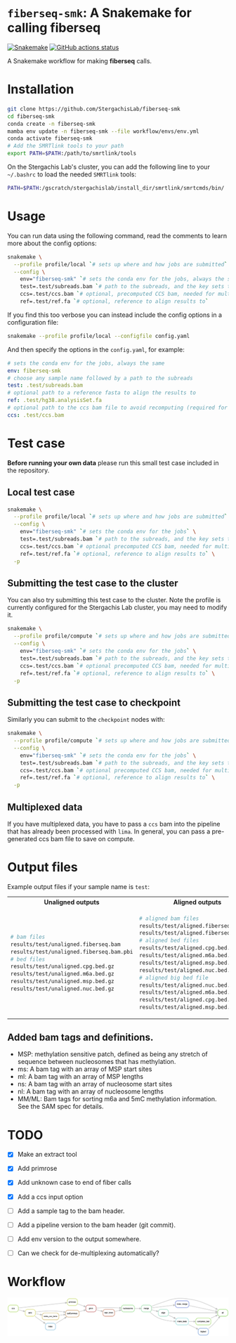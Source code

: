 # `fiberseq-smk`: A Snakemake for calling **fiberseq**

[![Snakemake](https://img.shields.io/badge/snakemake-≥7.8.0-brightgreen.svg)](https://snakemake.github.io)
[![GitHub actions status](https://github.com/StergachisLab/fiberseq-smk/workflows/Tests/badge.svg?branch=main)](https://github.com/StergachisLab/fiberseq-smk/actions?query=branch%3Amain+workflow%3ATests)

A Snakemake workflow for making **fiberseq** calls.



# Installation

```bash
git clone https://github.com/StergachisLab/fiberseq-smk
cd fiberseq-smk
conda create -n fiberseq-smk
mamba env update -n fiberseq-smk --file workflow/envs/env.yml 
conda activate fiberseq-smk
# Add the SMRTlink tools to your path
export PATH=$PATH:/path/to/smrtlink/tools
```

On the Stergachis Lab's cluster, you can add the following line to your `~/.bashrc` to load the needed `SMRTlink` tools:
```bash
PATH=$PATH:/gscratch/stergachislab/install_dir/smrtlink/smrtcmds/bin/
```

# Usage

You can run data using the following command, read the comments to learn more about the config options:
```bash
snakemake \
  --profile profile/local `# sets up where and how jobs are submitted` \
  --config \
    env="fiberseq-smk" `# sets the conda env for the jobs, always the same` \
    test=.test/subreads.bam `# path to the subreads, and the key sets the sample name` \
    ccs=.test/ccs.bam `# optional, precomputed CCS bam, needed for multiplexed data` \
    ref=.test/ref.fa `# optional, reference to align results to`  
```
If you find this too verbose you can instead include the config options in a configuration file:
```bash
snakemake --profile profile/local --configfile config.yaml 
```
And then specify the options in the `config.yaml`, for example:
```yaml
# sets the conda env for the jobs, always the same
env: fiberseq-smk
# choose any sample name followed by a path to the subreads
test: .test/subreads.bam
# optional path to a reference fasta to align the results to
ref: .test/hg38.analysisSet.fa
# optional path to the ccs bam file to avoid recomputing (required for multiplexed data)
ccs: .test/ccs.bam
```


# Test case
**Before running your own data** please run this small test case included in the repository.

## Local test case
```bash
snakemake \
  --profile profile/local `# sets up where and how jobs are submitted` \
  --config \
    env="fiberseq-smk" `# sets the conda env for the jobs` \
    test=.test/subreads.bam `# path to the subreads, and the key sets the sample name` \
    ccs=.test/ccs.bam `# optional precomputed CCS bam, needed for multiplexed data` \
    ref=.test/ref.fa `# optional, reference to align results to` \
  -p 
```

## Submitting the test case to the cluster 
You can also try submitting this test case to the cluster. Note the profile is currently configured for the Stergachis Lab cluster, you may need to modify it.
```bash
snakemake \
  --profile profile/compute `# sets up where and how jobs are submitted` \
  --config \
    env="fiberseq-smk" `# sets the conda env for the jobs` \
    test=.test/subreads.bam `# path to the subreads, and the key sets the sample name` \
    ccs=.test/ccs.bam `# optional precomputed CCS bam, needed for multiplexed data` \
    ref=.test/ref.fa `# optional, reference to align results to` \
  -p 
```

## Submitting the test case to checkpoint 
Similarly you can submit to the `checkpoint` nodes with: 
```bash
snakemake \
  --profile profile/compute `# sets up where and how jobs are submitted` \
  --config \
    env="fiberseq-smk" `# sets the conda env for the jobs` \
    test=.test/subreads.bam `# path to the subreads, and the key sets the sample name` \
    ccs=.test/ccs.bam `# optional precomputed CCS bam, needed for multiplexed data` \
    ref=.test/ref.fa `# optional, reference to align results to` \
  -p 
```

## Multiplexed data
If you have multiplexed data, you have to pass a `ccs` bam into the pipeline that has already been processed with `lima`. In general, you can pass a pre-generated ccs bam file to save on compute.
# Output files
Example output files if your sample name is `test`:
<table>
<tr>
<th> Unaligned outputs </th>
<th> Aligned outputs </th>
</tr>
<tr>
<td>

```bash 
# bam files 
results/test/unaligned.fiberseq.bam
results/test/unaligned.fiberseq.bam.pbi
# bed files
results/test/unaligned.cpg.bed.gz
results/test/unaligned.m6a.bed.gz
results/test/unaligned.msp.bed.gz
results/test/unaligned.nuc.bed.gz
```
</td>
<td>

```bash
# aligned bam files 
results/test/aligned.fiberseq.bam
results/test/aligned.fiberseq.bam.bai
# aligned bed files
results/test/aligned.cpg.bed.gz
results/test/aligned.m6a.bed.gz
results/test/aligned.msp.bed.gz
results/test/aligned.nuc.bed.gz
# aligned big bed file
results/test/aligned.nuc.bed.bb
results/test/aligned.m6a.bed.bb
results/test/aligned.cpg.bed.bb
results/test/aligned.msp.bed.bb
```
</td>
</tr>
</table>

## Added bam tags and definitions.
- MSP: methylation sensitive patch, defined as being any stretch of sequence between nucleosomes that has methylation.
- ms: A bam tag with an array of MSP start sites
- ml: A bam tag with an array of MSP lengths
- ns: A bam tag with an array of nucleosome start sites
- nl: A bam tag with an array of nucleosome lengths
- MM/ML: Bam tags for sorting m6a and 5mC methylation information. See the SAM spec for details.

# TODO
- [x] Make an extract tool
- [x] Add primrose
- [x] Add unknown case to end of fiber calls
- [x] Add a ccs input option
- [ ] Add a sample tag to the bam header.
- [ ] Add a pipeline version to the bam header (git commit).
- [ ] Add env version to the output somewhere. 
- [ ] Can we check for de-multiplexing automatically?


# Workflow

![alt text](./images/dag.png)